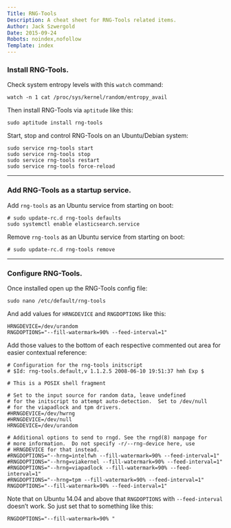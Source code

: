 ```yaml
---
Title: RNG-Tools
Description: A cheat sheet for RNG-Tools related items.
Author: Jack Szwergold
Date: 2015-09-24
Robots: noindex,nofollow
Template: index
---
```


### Install RNG-Tools.

Check system entropy levels with this `watch` command:

    watch -n 1 cat /proc/sys/kernel/random/entropy_avail

Then install RNG-Tools via `aptitude` like this:

    sudo aptitude install rng-tools

Start, stop and control RNG-Tools on an Ubuntu/Debian system:

    sudo service rng-tools start
    sudo service rng-tools stop
    sudo service rng-tools restart
    sudo service rng-tools force-reload

***

### Add RNG-Tools as a startup service.

Add `rng-tools` as an Ubuntu service from starting on boot:

    # sudo update-rc.d rng-tools defaults
    sudo systemctl enable elasticsearch.service

Remove `rng-tools` as an Ubuntu service from starting on boot:

    # sudo update-rc.d rng-tools remove

***

### Configure RNG-Tools.

Once installed open up the RNG-Tools config file:

    sudo nano /etc/default/rng-tools

And add values for `HRNGDEVICE` and `RNGDOPTIONS` like this:

    HRNGDEVICE=/dev/urandom
    RNGDOPTIONS="--fill-watermark=90% --feed-interval=1"

Add those values to the bottom of each respective commented out area for easier contextual reference:

    # Configuration for the rng-tools initscript
    # $Id: rng-tools.default,v 1.1.2.5 2008-06-10 19:51:37 hmh Exp $

    # This is a POSIX shell fragment

    # Set to the input source for random data, leave undefined
    # for the initscript to attempt auto-detection.  Set to /dev/null
    # for the viapadlock and tpm drivers.
    #HRNGDEVICE=/dev/hwrng
    #HRNGDEVICE=/dev/null
    HRNGDEVICE=/dev/urandom

    # Additional options to send to rngd. See the rngd(8) manpage for
    # more information.  Do not specify -r/--rng-device here, use
    # HRNGDEVICE for that instead.
    #RNGDOPTIONS="--hrng=intelfwh --fill-watermark=90% --feed-interval=1"
    #RNGDOPTIONS="--hrng=viakernel --fill-watermark=90% --feed-interval=1"
    #RNGDOPTIONS="--hrng=viapadlock --fill-watermark=90% --feed-interval=1"
    #RNGDOPTIONS="--hrng=tpm --fill-watermark=90% --feed-interval=1"
    RNGDOPTIONS="--fill-watermark=90% --feed-interval=1"

Note that on Ubuntu 14.04 and above that `RNGDOPTIONS` with `--feed-interval` doesn’t work. So just set that to something like this:

    RNGDOPTIONS="--fill-watermark=90% "
